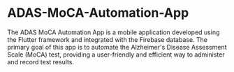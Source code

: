 # ADAS-MoCA-Automation-App
The ADAS MoCA Automation App is a mobile application developed using the Flutter framework and integrated with the Firebase database. The primary goal of this app is to automate the Alzheimer's Disease Assessment Scale (MoCA) test, providing a user-friendly and efficient way to administer and record test results.
